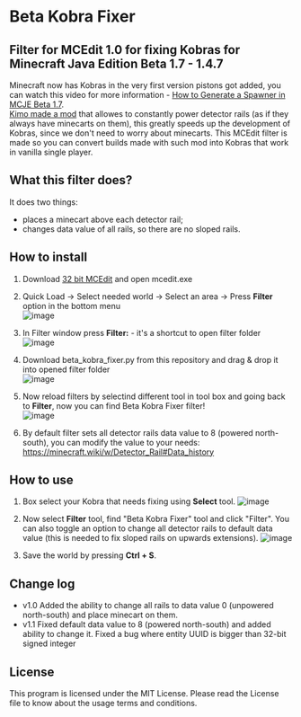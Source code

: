 # Beta Kobra Fixer
## Filter for MCEdit 1.0 for fixing Kobras for Minecraft Java Edition Beta 1.7 - 1.4.7

Minecraft now has Kobras in the very first version pistons got added, you can watch this video for more information - [How to Generate a Spawner in MCJE Beta 1.7](https://youtu.be/G6L-5owxID4).  
[Kimo made a mod](https://github.com/kimoVoid/BetaCMP) that allowes to constantly power detector rails (as if they always have minecarts on them), this greatly speeds up the development of Kobras, since we don't need to worry about minecarts. This MCEdit filter is made so you can convert builds made with such mod into Kobras that work in vanilla single player.

## What this filter does?
It does two things:
- places a minecart above each detector rail;
- changes data value of all rails, so there are no sloped rails.

## How to install
1. Download [32 bit MCEdit](https://www.reddit.com/r/GoldenAgeMinecraft/comments/opfrb2/mcedit_for_beta/) and open mcedit.exe
2. Quick Load -> Select needed world -> Select an area -> Press **Filter** option in the bottom menu  
![image](https://user-images.githubusercontent.com/103208695/190597999-475972f7-1f29-4544-90bf-3a486e5571a1.png)

3. In Filter window press **Filter:** - it's a shortcut to open filter folder  
![image](https://github.com/user-attachments/assets/cc4aafb3-ad79-41fc-9f80-d2dd2e0a619b)

4. Download beta_kobra_fixer.py from this repository and drag & drop it into opened filter folder  
![image](https://github.com/user-attachments/assets/0e30be3a-b4a2-4319-a732-e4a9c685d2d0)

5. Now reload filters by selectind different tool in tool box and going back to **Filter**, now you can find Beta Kobra Fixer filter!  
![image](https://github.com/user-attachments/assets/2b217023-5f11-44cf-b295-4fb3dc8a55e4)

6. By default filter sets all detector rails data value to 8 (powered north-south), you can modify the value to your needs: https://minecraft.wiki/w/Detector_Rail#Data_history

## How to use
1. Box select your Kobra that needs fixing using **Select** tool.
![image](https://github.com/user-attachments/assets/3a4f3fdb-1750-428a-956b-8b396bb79361)

2. Now select **Filter** tool, find "Beta Kobra Fixer" tool and click "Filter". You can also toggle an option to change all detector rails to default data value (this is needed to fix sloped rails on upwards extensions).
![image](https://github.com/user-attachments/assets/36012ce4-a8ca-4ddd-b473-164c8c31304e)

3. Save the world by pressing **Ctrl + S**.

## Change log
- v1.0 Added the ability to change all rails to data value 0 (unpowered north-south) and place minecart on them.
- v1.1 Fixed default data value to 8 (powered north-south) and added ability to change it. Fixed a bug where entity UUID is bigger than 32-bit signed integer

## License
This program is licensed under the MIT License. Please read the License file to know about the usage terms and conditions.
